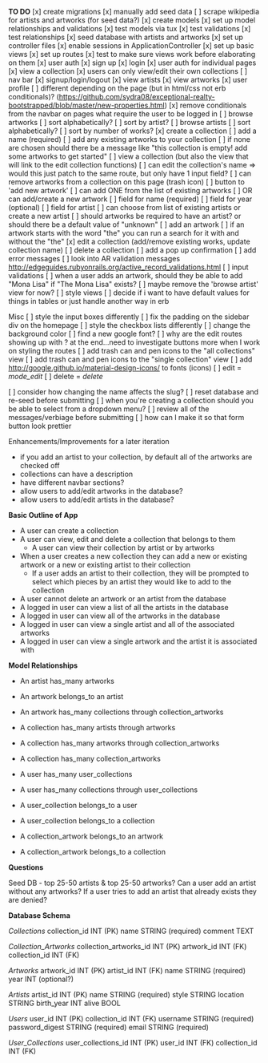 **TO DO**
[x] create migrations
[x] manually add seed data
[ ] scrape wikipedia for artists and artworks (for seed data?)
[x] create models
[x] set up model relationships and validations
[x] test models via tux
  [x] test validations
  [x] test relationships
[x] seed database with artists and artworks
[x] set up controller files
[x] enable sessions in ApplicationController
[x] set up basic views
[x] set up routes
[x] test to make sure views work before elaborating on them
[x] user auth
  [x] sign up
  [x] login
  [x] user auth for individual pages
    [x] view a collection
    [x] users can only view/edit their own collections
[ ] nav bar
  [x] signup/login/logout
  [x] view artists
  [x] view artworks
  [x] user profile
  [ ] different depending on the page (but in html/css not erb conditionals)?
    (https://github.com/sydra08/exceptional-realty-bootstrapped/blob/master/new-properties.html)
  [x] remove conditionals from the navbar on pages what require the user to be logged in
[ ] browse artworks
    [ ] sort alphabetically?
    [ ] sort by artist?
[ ] browse artists
    [ ] sort alphabetically?
    [ ] sort by number of works?
[x] create a collection
  [ ] add a name (required)
  [ ] add any existing artworks to your collection
    [ ] if none are chosen should there be a message like "this collection is empty! add some artworks to get started"
[ ] view a collection (but also the view that will link to the edit collection functions)
  [ ] can edit the collection's name => would this just patch to the same route, but only have 1 input field?
  [ ] can remove artworks from a collection on this page (trash icon)
  [ ] button to 'add new artwork'
    [ ] can add ONE from the list of existing artworks
    [ ] OR can add/create a new artwork
      [ ] field for name (required)
      [ ] field for year (optional)
      [ ] field for artist
        [ ] can choose from list of existing artists or create a new artist
        [ ] should artworks be required to have an artist? or should there be a default value of "unknown"
  [ ] add an artwork
    [ ] if an artwork starts with the word "the" you can run a search for it with and without the "the"
[x] edit a collection (add/remove existing works, update collection name)
[ ] delete a collection
  [ ] add a pop up confirmation
[ ] add error messages
  [ ] look into AR validation messages http://edgeguides.rubyonrails.org/active_record_validations.html
[ ] input validations
  [ ] when a user adds an artwork, should they be able to add "Mona Lisa" if "The Mona Lisa" exists?
[ ] maybe remove the 'browse artist' view for now?
[ ] style views
[ ] decide if i want to have default values for things in tables or just handle another way in erb

Misc
[ ] style the input boxes differently
[ ] fix the padding on the sidebar div on the homepage
[ ] style the checkbox lists differently
[ ] change the background color
[ ] find a new google font?
[ ] why are the edit routes showing up with ? at the end...need to investigate buttons more when I work on styling the routes
[ ] add trash can and pen icons to the "all collections" view
[ ] add trash can and pen icons to the "single collection" view
[ ] add http://google.github.io/material-design-icons/ to fonts (icons)
  [ ] edit = <i class="material-icons">mode_edit</i>
  [ ] delete = <i class="material-icons">delete</i>
<!-- [ ] should a user only be able to edit an artist's details but not their artworks?
[ ] should you be able edit an artwork's artist? -->
[ ] consider how changing the name affects the slug?
[ ] reset database and re-seed before submitting
[ ] when you're creating a collection should you be able to select from a dropdown menu?
[ ] review all of the messages/verbiage before submitting
[ ] how can I make it so that form button look prettier

Enhancements/Improvements for a later iteration
+ if you add an artist to your collection, by default all of the artworks are checked off
+ collections can have a description
+ have different navbar sections?
+ allow users to add/edit artworks in the database?
+ allow users to add/edit artists in the database?

**Basic Outline of App**

+ A user can create a collection
+ A user can view, edit and delete a collection that belongs to them
  + A user can view their collection by artist or by artworks
+ When a user creates a new collection they can add a new or existing artwork or a new or existing artist to their collection
  + If a user adds an artist to their collection, they will be prompted to select which pieces by an artist they would like to add to the collection
+ A user cannot delete an artwork or an artist from the database
+ A logged in user can view a list of all the artists in the database
+ A logged in user can view all of the artworks in the database
+ A logged in user can view a single artist and all of the associated artworks
+ A logged in user can view a single artwork and the artist it is associated with

**Model Relationships**

+ An artist has_many artworks

+ An artwork belongs_to an artist
+ An artwork has_many collections through collection_artworks

+ A collection has_many artists through artworks
+ A collection has_many artworks through collection_artworks
+ A collection has_many collection_artworks

+ A user has_many user_collections
+ A user has_many collections through user_collections

+ A user_collection belongs_to a user
+ A user_collection belongs_to a collection

+ A collection_artwork belongs_to an artwork
+ A collection_artwork belongs_to a collection

**Questions**

Seed DB - top 25-50 artists & top 25-50 artworks?
Can a user add an artist without any artworks?
If a user tries to add an artist that already exists they are denied?

**Database Schema**

*Collections*
collection_id INT (PK)
name STRING (required)
comment TEXT

*Collection_Artworks*
collection_artworks_id INT (PK)
artwork_id INT (FK)
collection_id INT (FK)

*Artworks*
artwork_id INT (PK)
artist_id INT (FK)
name STRING (required)
year INT (optional?)

*Artists*
artist_id INT (PK)
name STRING (required)
style STRING
location STRING
birth_year INT
alive BOOL

*Users*
user_id INT (PK)
collection_id INT (FK)
username STRING (required)
password_digest STRING (required)
email STRING (required)

*User_Collections*
user_collections_id INT (PK)
user_id INT (FK)
collection_id INT (FK)
